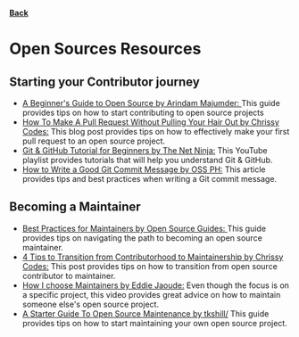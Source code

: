 **[Back](/README.md/)**
# Open Sources Resources 
## Starting your Contributor journey
- [A Beginner's Guide to Open Source by Arindam Majumder:
](https://arindam1729.hashnode.dev/a-beginners-guide-to-open-source) This guide provides tips on how to start contributing to open source projects
- [How To Make A Pull Request Without Pulling Your Hair Out by Chrissy Codes:](https://chrissycodes.hashnode.dev/how-to-make-a-pull-request-without-pulling-your-hair-out) This blog post provides tips on how to effectively make your first pull request to an open source project.
- [Git & GitHub Tutorial for Beginners by The Net Ninja:](https://youtube.com/playlist?list=PL4cUxeGkcC9goXbgTDQ0n_4TBzOO0ocPR) This YouTube playlist provides tutorials that will help you understand Git & GitHub.  
- [How to Write a Good Git Commit Message by OSS PH:](https://blog.ossph.org/how-to-write-a-good-git-commit-message/) This article provides tips and best practices when writing a Git commit message.
## Becoming a Maintainer 
- [Best Practices for Maintainers by Open Source Guides:
](https://opensource.guide/best-practices/) This guide provides tips on navigating the path to becoming an open source maintainer. 
- [4 Tips to Transition from Contributorhood to Maintainership by Chrissy Codes:](https://chrissycodes.hashnode.dev/4-tips-to-transition-from-contributorhood-to-maintainership) This post provides tips on how to transition from open source contributor to maintainer.
- [How I choose Maintainers by Eddie Jaoude:](https://www.youtube.com/watch?v=WPaN9vIyqt4) Even though the focus is on a specific project, this video provides great advice on how to maintain someone else's open source project.  
- [A Starter Guide To Open Source Maintenance by tkshill/](https://gist.github.com/tkshill/598908f1bfc850df9f96c16ab30a5643) This guide provides tips on how to start maintaining your own open source project.
